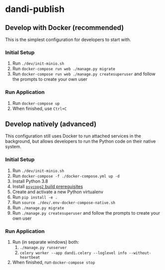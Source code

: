 # dandi-publish

## Develop with Docker (recommended)

This is the simplest configuration for developers to start with.
### Initial Setup
1. Run `./dev/init-minio.sh`
2. Run `docker-compose run web ./manage.py migrate`
3. Run `docker-compose run web ./manage.py createsuperuser` and follow the prompts to create your own user

### Run Application
1. Run `docker-compose up`
2. When finished, use `Ctrl+C`

## Develop natively (advanced)
This configuration still uses Docker to run attached services in the background,
but allows developers to run the Python code on their native system.

### Initial Setup
1. Run `./dev/init-minio.sh`
2. Run `docker-compose -f ./docker-compose.yml up -d`
3. Install Python 3.8
4. Install [`psycopg2` build prerequisites](https://www.psycopg.org/docs/install.html#build-prerequisites)
5. Create and activate a new Python virtualenv
6. Run `pip install -e .`
7. Run `source ./dev/.env-docker-compose-native.sh`
8. Run `./manage.py migrate`
9. Run `./manage.py createsuperuser` and follow the prompts to create your own user

### Run Application
1. Run (in separate windows) both:
   1. `./manage.py runserver`
   2. `celery worker --app dandi.celery --loglevel info --without-heartbeat`
2. When finished, run `docker-compose stop`
